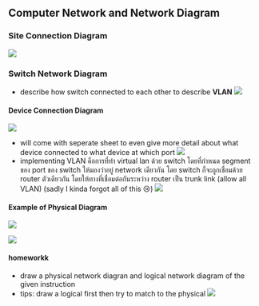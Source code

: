 ## Computer Network and Network Diagram

### Site Connection Diagram
![](https://media.discordapp.net/attachments/1014398974649708624/1075256211957616741/image.png?width=1229&height=702)

### Switch Network Diagram
- describe how switch connected to each other to describe **VLAN**
![](https://media.discordapp.net/attachments/1014398974649708624/1075256635649445969/image.png?width=1069&height=702)

#### Device Connection Diagram
![](https://media.discordapp.net/attachments/1014398974649708624/1075257049249742898/image.png)
- will come with seperate sheet to even give more detail about what device connected to what device at which port
![](https://media.discordapp.net/attachments/1014398974649708624/1075257241927692319/image.png)
- implementing VLAN คือการที่ทำ virtual lan ด้วย switch โดยที่กำหนด segment ของ port ของ switch ให้มองว่าอยู่ network เดียวกัน โดย switch ก็จะถูกเชื่อมด้วย router ตัวเดียวกัน โดยให้ทางที่เชื่อมต่อกันระหว่าง router เป็น trunk link (allow all VLAN) (sadly I kinda forgot all of this 😢)
![](https://media.discordapp.net/attachments/1014398974649708624/1075259495028105286/image.png?width=748&height=702)

#### Example of Physical Diagram
![](https://media.discordapp.net/attachments/1014398974649708624/1075261652385144882/image.png?width=990&height=702)

![](https://media.discordapp.net/attachments/1014398974649708624/1075262826110787593/image.png?width=1440&height=679)

#### homeworkk
- draw a physical network diagran and logical network diagram of the given instruction
- tips: draw a logical first then try to match to the physical
![](https://media.discordapp.net/attachments/1014398974649708624/1075269366398062602/image.png)